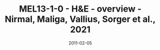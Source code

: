 ---
title: MEL13-1-0 - H&E - overview - Nirmal, Maliga, Vallius, Sorger et al., 2021
image: https://labsyspharm.github.io/HTA-MELATLAS-1/images/thumbnail-MEL13-1-0-he-overview.jpg
date: '2011-02-05'
minerva_link: https://labsyspharm.github.io/HTA-MELATLAS-1/stories/MEL13-1-0-he-overview.html
info_link: null
show_page_link: false
---